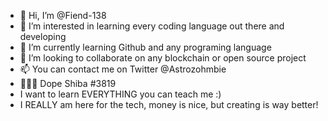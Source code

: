 - 👋 Hi, I’m @Fiend-138
- 👀 I’m interested in learning every coding language out there and developing
- 🌱 I’m currently learning Github and any programing language
- 💞️ I’m looking to collaborate on any blockchain or open source project
- 📫 You can contact me on Twitter @Astrozohmbie
- 💎🐶👐 Dope Shiba #3819
- I want to learn EVERYTHING you can teach me :)
- I REALLY am here for the tech, money is nice, but creating is way better!
<!---
Fiend-138/Fiend-138 is a ✨ special ✨ repository because its `README.md` (this file) appears on your GitHub profile.
You can click the Preview link to take a look at your changes.
--->
